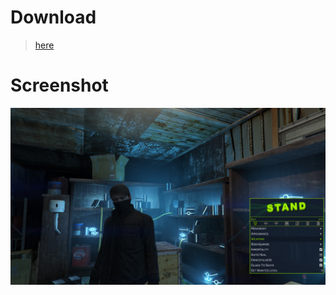 # Download
> [here](https://github.com/hypercrites/standthemes/raw/main/HackTheBox/HackTheBox.zip)
# Screenshot
<img src="https://raw.githubusercontent.com/hypercrites/standthemes/main/HackTheBox/hackthebox_theme.jpg">
